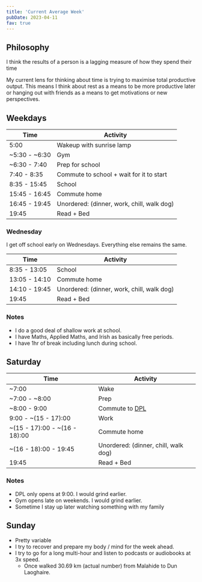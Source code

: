 ```yaml
---
title: 'Current Average Week'
pubDate: 2023-04-11
fav: true
---
```


## Philosophy

I think the results of a person is a lagging measure of how they spend their time

My current lens for thinking about time is trying to maximise total productive output. This means I think about rest as a means to be more productive later or hanging out with friends as a means to get motivations or new perspectives.

## Weekdays

| Time          | Activity                                   |
| ------------- | ------------------------------------------ |
| 5:00          | Wakeup with sunrise lamp                   |
| ~5:30 - ~6:30 | Gym                                        |
| ~6:30 - 7:40  | Prep for school                            |
| 7:40 - 8:35   | Commute to school + wait for it to start   |
| 8:35 - 15:45  | School                                     |
| 15:45 - 16:45 | Commute home                               |
| 16:45 - 19:45 | Unordered: (dinner, work, chill, walk dog) |
| 19:45         | Read + Bed                                 |

### Wednesday

I get off school early on Wednesdays. Everything else remains the same.

| Time          | Activity                                   |
| ------------- | ------------------------------------------ |
| 8:35 - 13:05  | School                                     |
| 13:05 - 14:10 | Commute home                               |
| 14:10 - 19:45 | Unordered: (dinner, work, chill, walk dog) |
| 19:45         | Read + Bed                                 |

### Notes

- I do a good deal of shallow work at school.
- I have Maths, Applied Maths, and Irish as basically free periods.
- I have 1hr of break including lunch during school.

## Saturday

| Time                          | Activity                                    |
| ----------------------------- | ------------------------------------------- |
| ~7:00                         | Wake                                        |
| ~7:00 - ~8:00                 | Prep                                        |
| ~8:00 - 9:00                  | Commute to [DPL](https://dogpatchlabs.com/) |
| 9:00 - ~(15 - 17):00          | Work                                        |
| ~(15 - 17):00 - ~(16 - 18):00 | Commute home                                |
| ~(16 - 18):00 - 19:45         | Unordered: (dinner, chill, walk dog)        |
| 19:45                         | Read + Bed                                  |

### Notes

- DPL only opens at 9:00. I would grind earlier.
- Gym opens late on weekends. I would grind earlier.
- Sometime I stay up later watching something with my family

## Sunday

- Pretty variable
- I try to recover and prepare my body / mind for the week ahead.
- I try to go for a long multi-hour and listen to podcasts or audiobooks at 3x speed.
  - Once walked 30.69 km (actual number) from Malahide to Dun Laoghaire.
